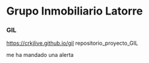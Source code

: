 # Grupo Inmobiliario Latorre
### GIL
https://crkjlive.github.io/gil
repositorio_proyecto_GIL

me ha mandado una alerta
